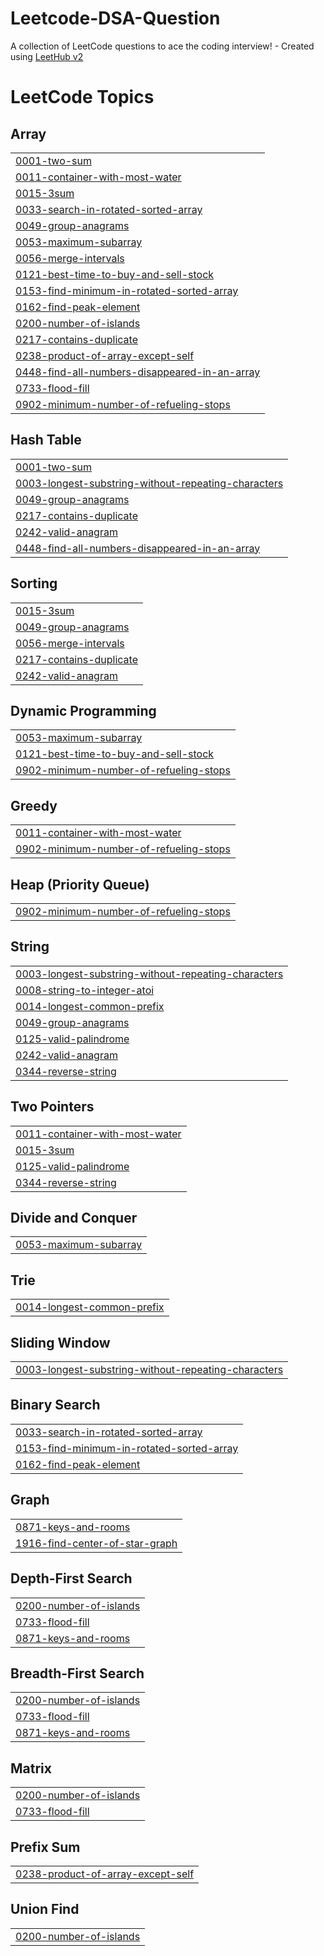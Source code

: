 # Leetcode-DSA-Question
A collection of LeetCode questions to ace the coding interview! - Created using [LeetHub v2](https://github.com/arunbhardwaj/LeetHub-2.0)

<!---LeetCode Topics Start-->
# LeetCode Topics
## Array
|  |
| ------- |
| [0001-two-sum](https://github.com/Divyanshi01615/Leetcode-DSA-Question/tree/master/0001-two-sum) |
| [0011-container-with-most-water](https://github.com/Divyanshi01615/Leetcode-DSA-Question/tree/master/0011-container-with-most-water) |
| [0015-3sum](https://github.com/Divyanshi01615/Leetcode-DSA-Question/tree/master/0015-3sum) |
| [0033-search-in-rotated-sorted-array](https://github.com/Divyanshi01615/Leetcode-DSA-Question/tree/master/0033-search-in-rotated-sorted-array) |
| [0049-group-anagrams](https://github.com/Divyanshi01615/Leetcode-DSA-Question/tree/master/0049-group-anagrams) |
| [0053-maximum-subarray](https://github.com/Divyanshi01615/Leetcode-DSA-Question/tree/master/0053-maximum-subarray) |
| [0056-merge-intervals](https://github.com/Divyanshi01615/Leetcode-DSA-Question/tree/master/0056-merge-intervals) |
| [0121-best-time-to-buy-and-sell-stock](https://github.com/Divyanshi01615/Leetcode-DSA-Question/tree/master/0121-best-time-to-buy-and-sell-stock) |
| [0153-find-minimum-in-rotated-sorted-array](https://github.com/Divyanshi01615/Leetcode-DSA-Question/tree/master/0153-find-minimum-in-rotated-sorted-array) |
| [0162-find-peak-element](https://github.com/Divyanshi01615/Leetcode-DSA-Question/tree/master/0162-find-peak-element) |
| [0200-number-of-islands](https://github.com/Divyanshi01615/Leetcode-DSA-Question/tree/master/0200-number-of-islands) |
| [0217-contains-duplicate](https://github.com/Divyanshi01615/Leetcode-DSA-Question/tree/master/0217-contains-duplicate) |
| [0238-product-of-array-except-self](https://github.com/Divyanshi01615/Leetcode-DSA-Question/tree/master/0238-product-of-array-except-self) |
| [0448-find-all-numbers-disappeared-in-an-array](https://github.com/Divyanshi01615/Leetcode-DSA-Question/tree/master/0448-find-all-numbers-disappeared-in-an-array) |
| [0733-flood-fill](https://github.com/Divyanshi01615/Leetcode-DSA-Question/tree/master/0733-flood-fill) |
| [0902-minimum-number-of-refueling-stops](https://github.com/Divyanshi01615/Leetcode-DSA-Question/tree/master/0902-minimum-number-of-refueling-stops) |
## Hash Table
|  |
| ------- |
| [0001-two-sum](https://github.com/Divyanshi01615/Leetcode-DSA-Question/tree/master/0001-two-sum) |
| [0003-longest-substring-without-repeating-characters](https://github.com/Divyanshi01615/Leetcode-DSA-Question/tree/master/0003-longest-substring-without-repeating-characters) |
| [0049-group-anagrams](https://github.com/Divyanshi01615/Leetcode-DSA-Question/tree/master/0049-group-anagrams) |
| [0217-contains-duplicate](https://github.com/Divyanshi01615/Leetcode-DSA-Question/tree/master/0217-contains-duplicate) |
| [0242-valid-anagram](https://github.com/Divyanshi01615/Leetcode-DSA-Question/tree/master/0242-valid-anagram) |
| [0448-find-all-numbers-disappeared-in-an-array](https://github.com/Divyanshi01615/Leetcode-DSA-Question/tree/master/0448-find-all-numbers-disappeared-in-an-array) |
## Sorting
|  |
| ------- |
| [0015-3sum](https://github.com/Divyanshi01615/Leetcode-DSA-Question/tree/master/0015-3sum) |
| [0049-group-anagrams](https://github.com/Divyanshi01615/Leetcode-DSA-Question/tree/master/0049-group-anagrams) |
| [0056-merge-intervals](https://github.com/Divyanshi01615/Leetcode-DSA-Question/tree/master/0056-merge-intervals) |
| [0217-contains-duplicate](https://github.com/Divyanshi01615/Leetcode-DSA-Question/tree/master/0217-contains-duplicate) |
| [0242-valid-anagram](https://github.com/Divyanshi01615/Leetcode-DSA-Question/tree/master/0242-valid-anagram) |
## Dynamic Programming
|  |
| ------- |
| [0053-maximum-subarray](https://github.com/Divyanshi01615/Leetcode-DSA-Question/tree/master/0053-maximum-subarray) |
| [0121-best-time-to-buy-and-sell-stock](https://github.com/Divyanshi01615/Leetcode-DSA-Question/tree/master/0121-best-time-to-buy-and-sell-stock) |
| [0902-minimum-number-of-refueling-stops](https://github.com/Divyanshi01615/Leetcode-DSA-Question/tree/master/0902-minimum-number-of-refueling-stops) |
## Greedy
|  |
| ------- |
| [0011-container-with-most-water](https://github.com/Divyanshi01615/Leetcode-DSA-Question/tree/master/0011-container-with-most-water) |
| [0902-minimum-number-of-refueling-stops](https://github.com/Divyanshi01615/Leetcode-DSA-Question/tree/master/0902-minimum-number-of-refueling-stops) |
## Heap (Priority Queue)
|  |
| ------- |
| [0902-minimum-number-of-refueling-stops](https://github.com/Divyanshi01615/Leetcode-DSA-Question/tree/master/0902-minimum-number-of-refueling-stops) |
## String
|  |
| ------- |
| [0003-longest-substring-without-repeating-characters](https://github.com/Divyanshi01615/Leetcode-DSA-Question/tree/master/0003-longest-substring-without-repeating-characters) |
| [0008-string-to-integer-atoi](https://github.com/Divyanshi01615/Leetcode-DSA-Question/tree/master/0008-string-to-integer-atoi) |
| [0014-longest-common-prefix](https://github.com/Divyanshi01615/Leetcode-DSA-Question/tree/master/0014-longest-common-prefix) |
| [0049-group-anagrams](https://github.com/Divyanshi01615/Leetcode-DSA-Question/tree/master/0049-group-anagrams) |
| [0125-valid-palindrome](https://github.com/Divyanshi01615/Leetcode-DSA-Question/tree/master/0125-valid-palindrome) |
| [0242-valid-anagram](https://github.com/Divyanshi01615/Leetcode-DSA-Question/tree/master/0242-valid-anagram) |
| [0344-reverse-string](https://github.com/Divyanshi01615/Leetcode-DSA-Question/tree/master/0344-reverse-string) |
## Two Pointers
|  |
| ------- |
| [0011-container-with-most-water](https://github.com/Divyanshi01615/Leetcode-DSA-Question/tree/master/0011-container-with-most-water) |
| [0015-3sum](https://github.com/Divyanshi01615/Leetcode-DSA-Question/tree/master/0015-3sum) |
| [0125-valid-palindrome](https://github.com/Divyanshi01615/Leetcode-DSA-Question/tree/master/0125-valid-palindrome) |
| [0344-reverse-string](https://github.com/Divyanshi01615/Leetcode-DSA-Question/tree/master/0344-reverse-string) |
## Divide and Conquer
|  |
| ------- |
| [0053-maximum-subarray](https://github.com/Divyanshi01615/Leetcode-DSA-Question/tree/master/0053-maximum-subarray) |
## Trie
|  |
| ------- |
| [0014-longest-common-prefix](https://github.com/Divyanshi01615/Leetcode-DSA-Question/tree/master/0014-longest-common-prefix) |
## Sliding Window
|  |
| ------- |
| [0003-longest-substring-without-repeating-characters](https://github.com/Divyanshi01615/Leetcode-DSA-Question/tree/master/0003-longest-substring-without-repeating-characters) |
## Binary Search
|  |
| ------- |
| [0033-search-in-rotated-sorted-array](https://github.com/Divyanshi01615/Leetcode-DSA-Question/tree/master/0033-search-in-rotated-sorted-array) |
| [0153-find-minimum-in-rotated-sorted-array](https://github.com/Divyanshi01615/Leetcode-DSA-Question/tree/master/0153-find-minimum-in-rotated-sorted-array) |
| [0162-find-peak-element](https://github.com/Divyanshi01615/Leetcode-DSA-Question/tree/master/0162-find-peak-element) |
## Graph
|  |
| ------- |
| [0871-keys-and-rooms](https://github.com/Divyanshi01615/Leetcode-DSA-Question/tree/master/0871-keys-and-rooms) |
| [1916-find-center-of-star-graph](https://github.com/Divyanshi01615/Leetcode-DSA-Question/tree/master/1916-find-center-of-star-graph) |
## Depth-First Search
|  |
| ------- |
| [0200-number-of-islands](https://github.com/Divyanshi01615/Leetcode-DSA-Question/tree/master/0200-number-of-islands) |
| [0733-flood-fill](https://github.com/Divyanshi01615/Leetcode-DSA-Question/tree/master/0733-flood-fill) |
| [0871-keys-and-rooms](https://github.com/Divyanshi01615/Leetcode-DSA-Question/tree/master/0871-keys-and-rooms) |
## Breadth-First Search
|  |
| ------- |
| [0200-number-of-islands](https://github.com/Divyanshi01615/Leetcode-DSA-Question/tree/master/0200-number-of-islands) |
| [0733-flood-fill](https://github.com/Divyanshi01615/Leetcode-DSA-Question/tree/master/0733-flood-fill) |
| [0871-keys-and-rooms](https://github.com/Divyanshi01615/Leetcode-DSA-Question/tree/master/0871-keys-and-rooms) |
## Matrix
|  |
| ------- |
| [0200-number-of-islands](https://github.com/Divyanshi01615/Leetcode-DSA-Question/tree/master/0200-number-of-islands) |
| [0733-flood-fill](https://github.com/Divyanshi01615/Leetcode-DSA-Question/tree/master/0733-flood-fill) |
## Prefix Sum
|  |
| ------- |
| [0238-product-of-array-except-self](https://github.com/Divyanshi01615/Leetcode-DSA-Question/tree/master/0238-product-of-array-except-self) |
## Union Find
|  |
| ------- |
| [0200-number-of-islands](https://github.com/Divyanshi01615/Leetcode-DSA-Question/tree/master/0200-number-of-islands) |
<!---LeetCode Topics End-->